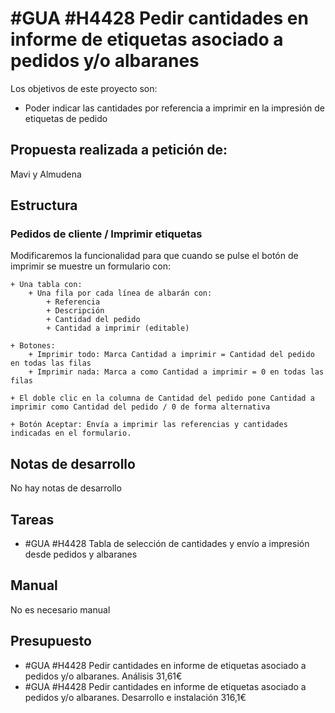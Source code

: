 # #GUA #H4428 Pedir cantidades en informe de etiquetas asociado a pedidos y/o albaranes

Los objetivos de este proyecto son:
+ Poder indicar las cantidades por referencia a imprimir en la impresión de etiquetas de pedido

## Propuesta realizada a petición de:
Mavi y Almudena

## Estructura

### Pedidos de cliente / Imprimir etiquetas
Modificaremos la funcionalidad para que cuando se pulse el botón de imprimir se muestre un formulario con:

    + Una tabla con:
        + Una fila por cada línea de albarán con:
            + Referencia
            + Descripción
            + Cantidad del pedido
            + Cantidad a imprimir (editable)

    + Botones:
        + Imprimir todo: Marca Cantidad a imprimir = Cantidad del pedido en todas las filas
        + Imprimir nada: Marca a como Cantidad a imprimir = 0 en todas las filas

    + El doble clic en la columna de Cantidad del pedido pone Cantidad a imprimir como Cantidad del pedido / 0 de forma alternativa

    + Botón Aceptar: Envía a imprimir las referencias y cantidades indicadas en el formulario.
    
## Notas de desarrollo
No hay notas de desarrollo

## Tareas
* #GUA #H4428 Tabla de selección de cantidades y envío a impresión desde pedidos y albaranes


## Manual
No es necesario manual


## Presupuesto
* #GUA #H4428 Pedir cantidades en informe de etiquetas asociado a pedidos y/o albaranes. Análisis 31,61€
* #GUA #H4428 Pedir cantidades en informe de etiquetas asociado a pedidos y/o albaranes. Desarrollo e instalación 316,1€